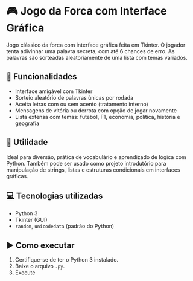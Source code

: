 # 🎮 Jogo da Forca com Interface Gráfica

Jogo clássico da forca com interface gráfica feita em Tkinter. O jogador tenta adivinhar uma palavra secreta, com até 6 chances de erro. As palavras são sorteadas aleatoriamente de uma lista com temas variados.

## 🧩 Funcionalidades

- Interface amigável com Tkinter
- Sorteio aleatório de palavras únicas por rodada
- Aceita letras com ou sem acento (tratamento interno)
- Mensagens de vitória ou derrota com opção de jogar novamente
- Lista extensa com temas: futebol, F1, economia, política, história e geografia

## 🎯 Utilidade

Ideal para diversão, prática de vocabulário e aprendizado de lógica com Python. Também pode ser usado como projeto introdutório para manipulação de strings, listas e estruturas condicionais em interfaces gráficas.

## 💻 Tecnologias utilizadas

- Python 3
- Tkinter (GUI)
- `random`, `unicodedata` (padrão do Python)

## ▶️ Como executar

1. Certifique-se de ter o Python 3 instalado.  
2. Baixe o arquivo `.py`.  
3. Execute
